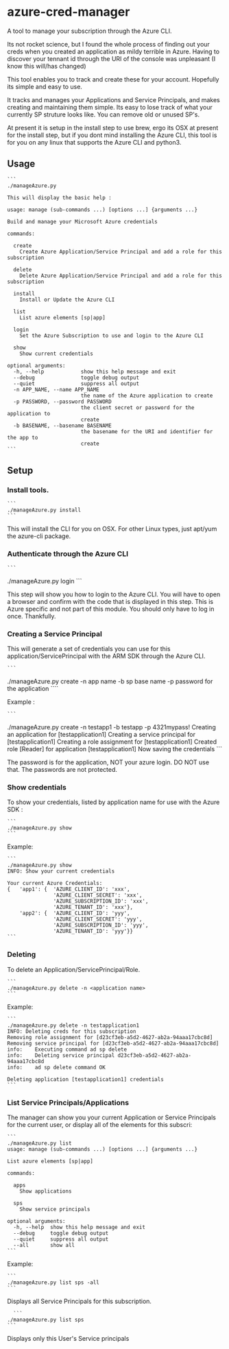 # azure-cred-manager
A tool to manage your subscription through the Azure CLI.

Its not rocket science, but I found the whole process of finding out your creds when you
created an application as mildy terrible in Azure. Having to discover your tennant id through 
the URI of the console was unpleasant (I know this will/has changed)

This tool enables you to track and create these for your account. Hopefully its simple and easy to use.

It tracks and manages your Applications and Service Principals, and makes creating and 
maintaining them simple. Its easy to lose track of what your currently SP struture looks like.
You can remove old or unused SP's.

At present it is setup in the install step to use brew, ergo its OSX at present for the install
step, but if you dont mind installing the Azure CLI, this tool is for you on any linux that supports
the Azure CLI and python3.

## Usage

    ```
    ./manageAzure.py

    This will display the basic help :

    usage: manage (sub-commands ...) [options ...] {arguments ...}

    Build and manage your Microsoft Azure credentials

    commands:

      create
        Create Azure Application/Service Principal and add a role for this subscription

      delete
        Delete Azure Application/Service Principal and add a role for this subscription

      install
        Install or Update the Azure CLI

      list
        List azure elements [sp|app]

      login
        Set the Azure Subscription to use and login to the Azure CLI

      show
        Show current credentials

    optional arguments:
      -h, --help            show this help message and exit
      --debug               toggle debug output
      --quiet               suppress all output
      -n APP_NAME, --name APP_NAME
                            the name of the Azure application to create
      -p PASSWORD, --password PASSWORD
                            the client secret or password for the application to
                            create
      -b BASENAME, --basename BASENAME
                            the basename for the URI and identifier for the app to
                            create
    ```
## Setup

### Install tools.

    ```
    ./manageAzure.py install
    ```

This will install the CLI for you on OSX. For other Linux types, just apt/yum the azure-cli package.

### Authenticate through the Azure CLI

    ```
   ./manageAzure.py login
    ```

This step will show you how to login to the Azure CLI. You will have to open a browser and confirm with the code
that is displayed in this step. This is Azure specific and not part of this module. You should only have to log
in once. Thankfully.

### Creating a Service Principal

This will generate a set of credentials you can use for this application/ServicePrincipal with the ARM SDK through the Azure CLI.

    ```
   ./manageAzure.py create -n app name -b sp base name -p password for the application
    ````

Example :

    ```
   ./manageAzure.py create -n testapp1 -b testapp -p 4321mypass!
    Creating an application for [testapplication1]
    Creating a service principal for [testapplication1]
    Creating a role assignment for [testapplication1]
    Created role [Reader] for application [testapplication1]
    Now saving the credentials
    ```

The password is for the application, NOT your azure login. DO NOT use that. The passwords are not protected.

### Show credentials

To show your credentials, listed by application name for use with the Azure SDK :

    ```
    ./manageAzure.py show
    ```

Example:

    ```
    ./manageAzure.py show
    INFO: Show your current credentials

    Your current Azure Credentials:
    {   'app1': {  'AZURE_CLIENT_ID': 'xxx',
                   'AZURE_CLIENT_SECRET': 'xxx',
                   'AZURE_SUBSCRIPTION_ID': 'xxx',
                   'AZURE_TENANT_ID': 'xxx'},
        'app2': {  'AZURE_CLIENT_ID': 'yyy',
                   'AZURE_CLIENT_SECRET': 'yyy',
                   'AZURE_SUBSCRIPTION_ID': 'yyy',
                   'AZURE_TENANT_ID': 'yyy'}}
    ```

### Deleting

To delete an Application/ServicePrincipal/Role.

    ```
    ./manageAzure.py delete -n <application name>
    ```

Example:

    ```
    ./manageAzure.py delete -n testapplication1
    INFO: Deleting creds for this subscription
    Removing role assignment for [d23cf3eb-a5d2-4627-ab2a-94aaa17cbc8d]
    Removing service principal for [d23cf3eb-a5d2-4627-ab2a-94aaa17cbc8d]
    info:    Executing command ad sp delete
    info:    Deleting service principal d23cf3eb-a5d2-4627-ab2a-94aaa17cbc8d
    info:    ad sp delete command OK

    Deleting application [testapplication1] credentials
    ```

### List Service Principals/Applications

The manager can show you your current Application or Service Principals for the current user, or display
all of the elements for this subscri:

    ```
    ./manageAzure.py list
    usage: manage (sub-commands ...) [options ...] {arguments ...}

    List azure elements [sp|app]

    commands:

      apps
        Show applications

      sps
        Show service principals

    optional arguments:
      -h, --help  show this help message and exit
      --debug     toggle debug output
      --quiet     suppress all output
      --all       show all
    ```

Example:

    ```
    ./manageAzure.py list sps -all
    ```

Displays all Service Principals for this subscription.

      ```
    ./manageAzure.py list sps
    ```

Displays only this User's Service principals
